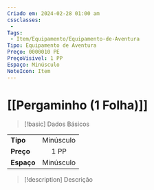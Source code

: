 ```yaml
---
Criado em: 2024-02-28 01:00 am
cssclasses:
 - 
Tags:
 - Item/Equipamento/Equipamento-de-Aventura
Tipo: Equipamento de Aventura
Preço: 0000010 PE
PreçoVisivel: 1 PP
Espaço: Minúsculo
NoteIcon: Item
---
```

# [[Pergaminho (1 Folha)]]

> [!basic] Dados Básicos
> 
|            |     |
| ---------- |:---:|
| **Tipo**   |   Minúsculo   |
| **Preço**  |  1 PP   |
| **Espaço** |   Minúsculo   |
>
 
> [!description] Descrição
> 
>
